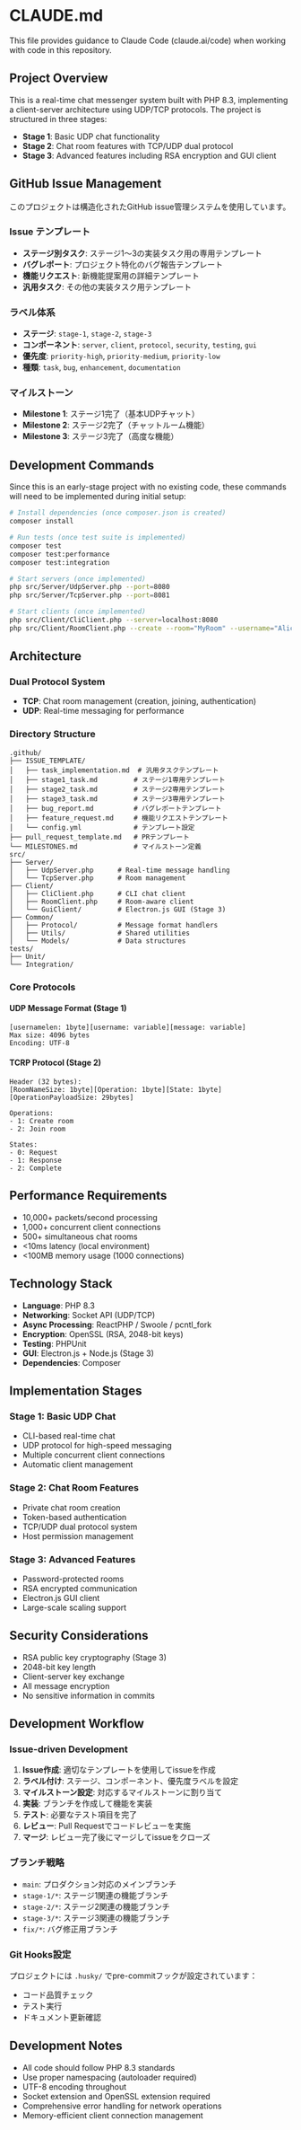 # CLAUDE.md

This file provides guidance to Claude Code (claude.ai/code) when working with code in this repository.

## Project Overview

This is a real-time chat messenger system built with PHP 8.3, implementing a client-server architecture using UDP/TCP protocols. The project is structured in three stages:

- **Stage 1**: Basic UDP chat functionality
- **Stage 2**: Chat room features with TCP/UDP dual protocol
- **Stage 3**: Advanced features including RSA encryption and GUI client

## GitHub Issue Management

このプロジェクトは構造化されたGitHub issue管理システムを使用しています。

### Issue テンプレート
- **ステージ別タスク**: ステージ1〜3の実装タスク用の専用テンプレート
- **バグレポート**: プロジェクト特化のバグ報告テンプレート
- **機能リクエスト**: 新機能提案用の詳細テンプレート
- **汎用タスク**: その他の実装タスク用テンプレート

### ラベル体系
- **ステージ**: `stage-1`, `stage-2`, `stage-3`
- **コンポーネント**: `server`, `client`, `protocol`, `security`, `testing`, `gui`
- **優先度**: `priority-high`, `priority-medium`, `priority-low`
- **種類**: `task`, `bug`, `enhancement`, `documentation`

### マイルストーン
- **Milestone 1**: ステージ1完了（基本UDPチャット）
- **Milestone 2**: ステージ2完了（チャットルーム機能）
- **Milestone 3**: ステージ3完了（高度な機能）

## Development Commands

Since this is an early-stage project with no existing code, these commands will need to be implemented during initial setup:

```bash
# Install dependencies (once composer.json is created)
composer install

# Run tests (once test suite is implemented)
composer test
composer test:performance
composer test:integration

# Start servers (once implemented)
php src/Server/UdpServer.php --port=8080
php src/Server/TcpServer.php --port=8081

# Start clients (once implemented)
php src/Client/CliClient.php --server=localhost:8080
php src/Client/RoomClient.php --create --room="MyRoom" --username="Alice"
```

## Architecture

### Dual Protocol System
- **TCP**: Chat room management (creation, joining, authentication)
- **UDP**: Real-time messaging for performance

### Directory Structure
```
.github/
├── ISSUE_TEMPLATE/
│   ├── task_implementation.md  # 汎用タスクテンプレート
│   ├── stage1_task.md         # ステージ1専用テンプレート
│   ├── stage2_task.md         # ステージ2専用テンプレート
│   ├── stage3_task.md         # ステージ3専用テンプレート
│   ├── bug_report.md          # バグレポートテンプレート
│   ├── feature_request.md     # 機能リクエストテンプレート
│   └── config.yml             # テンプレート設定
├── pull_request_template.md   # PRテンプレート
└── MILESTONES.md              # マイルストーン定義
src/
├── Server/
│   ├── UdpServer.php      # Real-time message handling
│   └── TcpServer.php      # Room management
├── Client/
│   ├── CliClient.php      # CLI chat client
│   ├── RoomClient.php     # Room-aware client
│   └── GuiClient/         # Electron.js GUI (Stage 3)
├── Common/
│   ├── Protocol/          # Message format handlers
│   ├── Utils/             # Shared utilities
│   └── Models/            # Data structures
tests/
├── Unit/
└── Integration/
```

### Core Protocols

#### UDP Message Format (Stage 1)
```
[usernamelen: 1byte][username: variable][message: variable]
Max size: 4096 bytes
Encoding: UTF-8
```

#### TCRP Protocol (Stage 2)
```
Header (32 bytes):
[RoomNameSize: 1byte][Operation: 1byte][State: 1byte][OperationPayloadSize: 29bytes]

Operations:
- 1: Create room
- 2: Join room

States:
- 0: Request
- 1: Response  
- 2: Complete
```

## Performance Requirements

- 10,000+ packets/second processing
- 1,000+ concurrent client connections
- 500+ simultaneous chat rooms
- <10ms latency (local environment)
- <100MB memory usage (1000 connections)

## Technology Stack

- **Language**: PHP 8.3
- **Networking**: Socket API (UDP/TCP)
- **Async Processing**: ReactPHP / Swoole / pcntl_fork
- **Encryption**: OpenSSL (RSA, 2048-bit keys)
- **Testing**: PHPUnit
- **GUI**: Electron.js + Node.js (Stage 3)
- **Dependencies**: Composer

## Implementation Stages

### Stage 1: Basic UDP Chat
- CLI-based real-time chat
- UDP protocol for high-speed messaging
- Multiple concurrent client connections
- Automatic client management

### Stage 2: Chat Room Features
- Private chat room creation
- Token-based authentication
- TCP/UDP dual protocol system
- Host permission management

### Stage 3: Advanced Features
- Password-protected rooms
- RSA encrypted communication
- Electron.js GUI client
- Large-scale scaling support

## Security Considerations

- RSA public key cryptography (Stage 3)
- 2048-bit key length
- Client-server key exchange
- All message encryption
- No sensitive information in commits

## Development Workflow

### Issue-driven Development
1. **Issue作成**: 適切なテンプレートを使用してissueを作成
2. **ラベル付け**: ステージ、コンポーネント、優先度ラベルを設定
3. **マイルストーン設定**: 対応するマイルストーンに割り当て
4. **実装**: ブランチを作成して機能を実装
5. **テスト**: 必要なテスト項目を完了
6. **レビュー**: Pull Requestでコードレビューを実施
7. **マージ**: レビュー完了後にマージしてissueをクローズ

### ブランチ戦略
- `main`: プロダクション対応のメインブランチ
- `stage-1/*`: ステージ1関連の機能ブランチ
- `stage-2/*`: ステージ2関連の機能ブランチ
- `stage-3/*`: ステージ3関連の機能ブランチ
- `fix/*`: バグ修正用ブランチ

### Git Hooks設定
プロジェクトには `.husky/` でpre-commitフックが設定されています：
- コード品質チェック
- テスト実行
- ドキュメント更新確認

## Development Notes

- All code should follow PHP 8.3 standards
- Use proper namespacing (autoloader required)
- UTF-8 encoding throughout
- Socket extension and OpenSSL extension required
- Comprehensive error handling for network operations
- Memory-efficient client connection management
